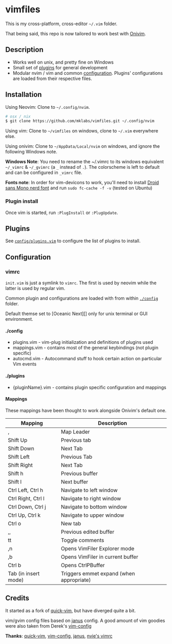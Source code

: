 # vimfiles

This is my cross-platform, cross-editor `~/.vim` folder.

That being said, this repo is now tailored to work best with [Onivim](https://www.onivim.io).

## Description

- Works well on unix, and pretty fine on Windows
- Small set of [plugins](#plugins) for general development
- Modular nvim / vim and common [configuration](#configuration). Plugins'
  configurations are loaded from their respective files.

## Installation

Using Neovim: Clone to `~/.config/nvim`.
```sh
# osx / nix
$ git clone https://github.com/mklabs/vimfiles.git ~/.config/nvim
```

Using vim: Clone to `~/vimfiles` on windows, clone to `~/.vim` everywhere else.

Using onivim: Clone to `~/AppData/Local/nvim` on windows, and ignore the following Windows note.

**Windows Note**: You need to rename the ~/.vimrc to its windows equivalent
`~/_vimrc` & `~/_gvimrc` (a `_` instead of `.`). The colorscheme is left to
default and can be configured in `_vimrc` file.

**Fonts note**: In order for vim-devicons to work, you'll need to install
[Droid sans Mono nerd
font](https://github.com/ryanoasis/nerd-fonts#font-installation) and run `sudo fc-cache -f -v` (tested on Ubuntu)

### Plugin install

Once vim is started, run `:PlugInstall` or `:PlugUpdate`.

## Plugins

See [`config/plugins.vim`](./config/plugins.vim) to configure the list of plugins to install.

## Configuration

### vimrc

`init.vim` is just a symlink to `vimrc`. The first is used by neovim while the
latter is used by regular vim.

Common plugin and configurations are loaded with from within
[`./config`](./config) folder.

Default themse set to [Oceanic Next][] only for unix terminal or GUI environment.

#### ./config

- plugins.vim - vim-plug initialization and definitions of plugins used
- mappings.vim - contains most of the general keybindings (not plugin specific)
- autocmd.vim - Autocommand stuff to hook certain action on particular Vim events

#### ./plugins

- {pluginName}.vim - contains plugin specific configuration and mappings

#### Mappings

These mappings have been thought to work alongside Onivim's default one.

| Mapping              | Description                              |
| ---------            | -------------                            |
| ,                    | Map Leader                               |
| Shift Up             | Previous tab                             |
| Shift Down           | Next Tab                                 |
| Shift Left           | Previous Tab                             |
| Shift Right          | Next Tab                                 |
| Shift h              | Previous buffer                          |
| Shift l              | Next buffer                              |
| Ctrl Left, Ctrl h    | Navigate to left window                  |
| Ctrl Right, Ctrl l   | Navigate to right window                 |
| Ctrl Down, Ctrl j    | Navigate to bottom window                |
| Ctrl Up, Ctrl k      | Navigate to upper window                 |
| Ctrl o               | New tab                                  |
| ,,                   | Previous edited buffer                   |
| tt                   | Toggle comments                          |
| ,n                   | Opens VimFiler Explorer mode             |
| ,b                   | Opens VimFiler in current buffer         |
| Ctrl b               | Opens CtrlPBuffer                        |
| Tab (in insert mode) | Triggers emmet expand (when appropriate) |

## Credits

It started as a fork of [quick-vim][], but have diverged quite a bit.

vim/gvim config files based on [janus][] config. A good amount of vim goodies
were also taken from Derek's [vim-config][]

**Thanks**: [quick-vim][], [vim-config][], [janus][], [nvie's vimrc][]

[vim-config]: https://github.com/derekwyatt/vim-config/
[janus]: http://github.com/carlhuda/janus
[quick-vim]: https://github.com/brianleroux/quick-vim/
[nvie's vimrc]: https://github.com/nvie/vimrc
